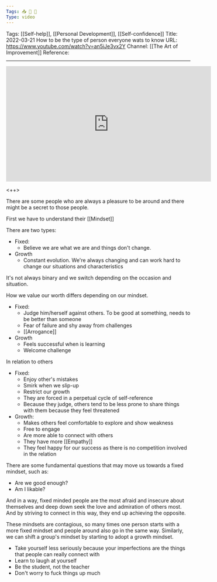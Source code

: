 ```yaml
---
Tags: 📥 🎥 🔴
Type: video
---
```


Tags: [[Self-help]], [[Personal Development]], [[Self-confidence]]
Title: 2022-03-21 How to be the type of person everyone wats to know
URL: https://www.youtube.com/watch?v=an5iJe3vx2Y
Channel: [[The Art of Improvement]]
Reference: 

---

<center>
	<iframe width="560" height="315" src="https://www.youtube.com/embed/an5iJe3vx2Y" frameborder="0" allow="accelerometer; autoplay; encrypted-media; gyroscope; picture-in-picture" allow-fullscreen></iframe>
</center>

<++>

There are some people who are always a pleasure to be around and there might be a secret to those people.

First we have to understand their [[Mindset]]

There are two types:

- Fixed:
	- Believe we are what we are and things don't change.
- Growth
	- Constant evolution. We're always changing and can work hard to change our situations and characteristics

It's not always binary and we switch depending on the occasion and situation.

How we value our worth differs depending on our mindset.

- Fixed:
	- Judge him/herself against others. To be good at something, needs to be better than someone
	- Fear of failure and shy away from challenges
	- [[Arrogance]]
- Growth
	- Feels successful when is learning
	- Welcome challenge

In relation to others

- Fixed:
	- Enjoy other's mistakes
	- Smirk when we slip-up
	- Restrict our growth
	- They are forced in a perpetual cycle of self-reference
	- Because they judge, others tend to be less prone to share things with them because they feel threatened 
- Growth:
	- Makes others feel comfortable to explore and show weakness
	- Free to engage
	- Are more able to connect with others
	- They have more [[Empathy]]
	- They feel happy for our success as there is no competition involved in the relation

There are some fundamental questions that may move us towards a fixed mindset, such as:
- Are we good enough?
- Am I likable?

And in a way, fixed minded people are the most afraid and insecure about themselves and deep down seek the love and admiration of others most. And by striving to connect in this way, they end up achieving the opposite.

These mindsets are contagious, so many times one person starts with a more fixed mindset and people around also go in the same way. Similarly, we can shift a group's mindset by starting to adopt a growth mindset.

- Take yourself less seriously because your imperfections are the things that people can really connect with
- Learn to laugh at yourself
- Be the student, not the teacher
- Don't worry to fuck things up much